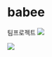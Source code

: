 # babee
팀프로젝트
<img src="https://capsule-render.vercel.app/api?type=waving&color:black&height=200&section=header&text=TeamProject&fontSize=90" />

<div text-align="center">
<img src="https://github-readme-stats.vercel.app/api/top-langs/?username=mokapome&layout=compact" /><br><br>


</div>
